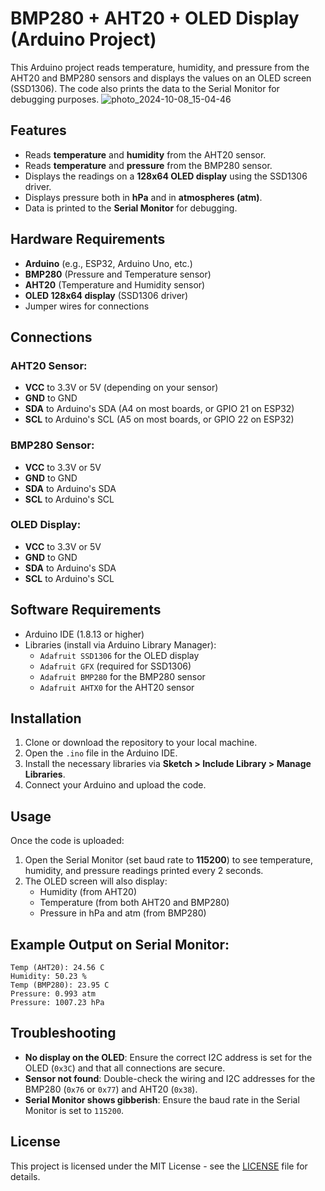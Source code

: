 # BMP280 + AHT20 + OLED Display (Arduino Project)

This Arduino project reads temperature, humidity, and pressure from the AHT20 and BMP280 sensors and displays the values on an OLED screen (SSD1306). The code also prints the data to the Serial Monitor for debugging purposes.
![photo_2024-10-08_15-04-46](https://github.com/user-attachments/assets/7ea75ab0-1bb3-4fc4-bd34-694010e7ae16)

## Features
- Reads **temperature** and **humidity** from the AHT20 sensor.
- Reads **temperature** and **pressure** from the BMP280 sensor.
- Displays the readings on a **128x64 OLED display** using the SSD1306 driver.
- Displays pressure both in **hPa** and in **atmospheres (atm)**.
- Data is printed to the **Serial Monitor** for debugging.

## Hardware Requirements
- **Arduino** (e.g., ESP32, Arduino Uno, etc.)
- **BMP280** (Pressure and Temperature sensor)
- **AHT20** (Temperature and Humidity sensor)
- **OLED 128x64 display** (SSD1306 driver)
- Jumper wires for connections

## Connections
### AHT20 Sensor:
- **VCC** to 3.3V or 5V (depending on your sensor)
- **GND** to GND
- **SDA** to Arduino's SDA (A4 on most boards, or GPIO 21 on ESP32)
- **SCL** to Arduino's SCL (A5 on most boards, or GPIO 22 on ESP32)

### BMP280 Sensor:
- **VCC** to 3.3V or 5V
- **GND** to GND
- **SDA** to Arduino's SDA
- **SCL** to Arduino's SCL

### OLED Display:
- **VCC** to 3.3V or 5V
- **GND** to GND
- **SDA** to Arduino's SDA
- **SCL** to Arduino's SCL

## Software Requirements
- Arduino IDE (1.8.13 or higher)
- Libraries (install via Arduino Library Manager):
  - `Adafruit SSD1306` for the OLED display
  - `Adafruit GFX` (required for SSD1306)
  - `Adafruit BMP280` for the BMP280 sensor
  - `Adafruit AHTX0` for the AHT20 sensor

## Installation
1. Clone or download the repository to your local machine.
2. Open the `.ino` file in the Arduino IDE.
3. Install the necessary libraries via **Sketch > Include Library > Manage Libraries**.
4. Connect your Arduino and upload the code.

## Usage
Once the code is uploaded:
1. Open the Serial Monitor (set baud rate to **115200**) to see temperature, humidity, and pressure readings printed every 2 seconds.
2. The OLED screen will also display:
   - Humidity (from AHT20)
   - Temperature (from both AHT20 and BMP280)
   - Pressure in hPa and atm (from BMP280)

## Example Output on Serial Monitor:
```
Temp (AHT20): 24.56 C
Humidity: 50.23 %
Temp (BMP280): 23.95 C
Pressure: 0.993 atm
Pressure: 1007.23 hPa
```

## Troubleshooting
- **No display on the OLED**: Ensure the correct I2C address is set for the OLED (`0x3C`) and that all connections are secure.
- **Sensor not found**: Double-check the wiring and I2C addresses for the BMP280 (`0x76` or `0x77`) and AHT20 (`0x38`).
- **Serial Monitor shows gibberish**: Ensure the baud rate in the Serial Monitor is set to `115200`.

## License
This project is licensed under the MIT License - see the [LICENSE](LICENSE) file for details.
